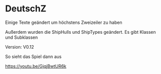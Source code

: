# DeutschZ
Einige Texte geändert um höchstens Zweizeiler zu haben

Außerdem wurden die ShipHulls und ShipTypes geändert.
Es gibt Klassen und Subklassen

Version: V0.12

So sieht das Spiel dann aus

https://youtu.be/GjqjBwtUR6k
